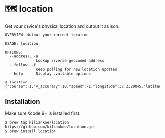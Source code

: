 # 🗺 location

Get your device's physical location and output it as json.

```
OVERVIEW: Output your current location

USAGE: location

OPTIONS:
  --address, -a
              Lookup reverse geocoded address
  --follow, -f
              Keep polling for new location updates
  --help      Display available options
```

```
$ location
{"course":-1,"v_accuracy":10,"speed":-1,"longitude":37.3320045,"latitude":-122.0329752,"h_accuracy":65,"timestamp":1529408214.771167,"altitude":151.80}
```



## Installation

Make sure Xcode 9+ is installed first.

```
$ brew tap kiliankoe/location https://github.com/kiliankoe/location.git
$ brew install location
```
